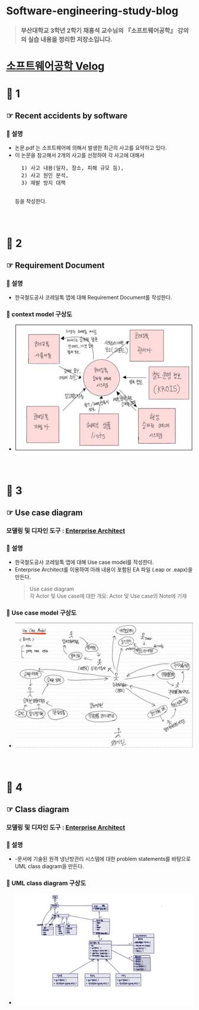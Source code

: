 # Software-engineering-study-blog
> ### 부산대학교 3학년 2학기 채흥석 교수님의 『소프트웨어공학』 강의의 실습 내용을 정리한 저장소입니다.
# [소프트웨어공학 Velog](https://velog.io/@diduya/series/%EC%86%8C%ED%94%84%ED%8A%B8%EC%9B%A8%EC%96%B4-%EA%B3%B5%ED%95%99)
# 📁 1 
## ☞ Recent accidents by software
### 📌 설명
- 논문.pdf 는 소프트웨어에 의해서 발생한 최근의 사고를 요약하고 있다. 
- 이 논문을 참고해서 2개의 사고를 선정하여 각 사고에 대해서 
    <pre>
    1) 사고 내용(일자, 장소, 피해 규모 등), 
    2) 사고 원인 분석, 
    3) 재발 방지 대책 
    </pre>
    등을 작성한다.

<br><br>
# 📁 2 
## ☞ Requirement Document
### 📌 설명
- 한국철도공사 코레일톡 앱에 대해 Requirement Document를 작성한다.

### 🎨 context model 구상도
- <img src="2/구상도.jpg" >
<br><br>

# 📁 3 
## ☞ Use case diagram 
### 모델링 및 디자인 도구 : [Enterprise Architect](https://sparxsystems.com/)
### 📌 설명
- 한국철도공사 코레일톡 앱에 대해 Use case model를 작성한다.
- Enterprise Architect를 이용하여 아래 내용이 포함된 EA 파일 (.eap or .eapx)을 만든다.
    >  Use case diagram <br>
    > 각 Actor 및 Use case에 대한 개요: Actor 및 Use case의 Note에 기재
### 🎨 Use case model 구상도
- <img src="3/구상도.png" >

<br><br>
# 📁 4 
## ☞ Class diagram
### 모델링 및 디자인 도구 : [Enterprise Architect](https://sparxsystems.com/)
### 📌 설명
- -문서에 기술된 원격 냉난방관리 시스템에 대한 problem statements를 바탕으로 UML class diagram을 만든다.

### 🎨 UML class diagram 구상도
- <img src="4/구상도.jpg" >


<br><br>
